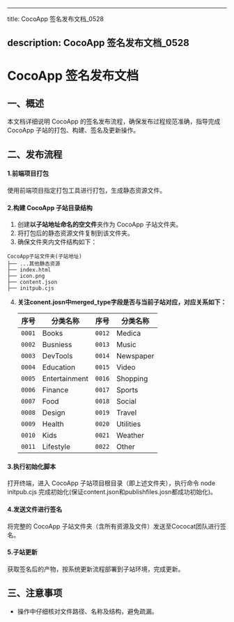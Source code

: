 
---
title: CocoApp 签名发布文档_0528

description: CocoApp 签名发布文档_0528
---
# CocoApp 签名发布文档



## 一、概述

本文档详细说明 CocoApp 的签名发布流程，确保发布过程规范准确，指导完成 CocoApp 子站的打包、构建、签名及更新操作。

## 二、发布流程

#### 1.前端项目打包

使用前端项目指定打包工具进行打包，生成静态资源文件。

#### 2.构建 CocoApp 子站目录结构

1. 创建**以子站地址命名的空文件**夹作为 CocoApp 子站文件夹。
2. 将打包后的静态资源文件复制到该文件夹。
3. 确保文件夹内文件结构如下：

```
CocoApp子站文件夹(子站地址)
├── ...其他静态资源
├── index.html
├── icon.png
├── content.json
├── initpub.cjs
```

4. **关注conent.josn中merged_type字段是否与当前子站对应，对应关系如下：**

   | 序号   | 分类名称      | 序号   | 分类名称  |
   | ------ | ------------- | ------ | --------- |
   | `0001` | Books         | `0012` | Medica    |
   | `0002` | Busniess      | `0013` | Music     |
   | `0003` | DevTools      | `0014` | Newspaper |
   | `0004` | Education     | `0015` | Video     |
   | `0005` | Entertainment | `0016` | Shopping  |
   | `0006` | Finance       | `0017` | Sports    |
   | `0007` | Food          | `0018` | Social    |
   | `0008` | Design        | `0019` | Travel    |
   | `0009` | Health        | `0020` | Utilities |
   | `0010` | Kids          | `0021` | Weather   |
   | `0011` | Lifestyle     | `0022` | Other     |

#### 3.执行初始化脚本

打开终端，进入 CocoApp 子站项目根目录（即上述文件夹），执行命令 node initpub.cjs 完成初始化(保证content.json和publishfiles.josn都成功初始化)。

#### 4.发送文件进行签名

将完整的 CocoApp 子站文件夹（含所有资源及文件）发送至Cococat团队进行签名。

#### 5.子站更新

获取签名后的产物，按系统更新流程部署到子站环境，完成更新。

## 三、注意事项

- 操作中仔细核对文件路径、名称及结构，避免疏漏。